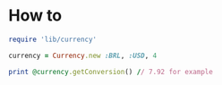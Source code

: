 # How to

```ruby
require 'lib/currency'

currency = Currency.new :BRL, :USD, 4

print @currency.getConversion() // 7.92 for example
```